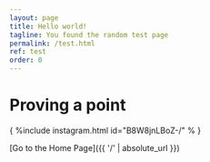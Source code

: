 ```yaml
---
layout: page
title: Hello world!
tagline: You found the random test page
permalink: /test.html
ref: test
order: 0
---
```


# Proving a point

{ %include instagram.html id="B8W8jnLBoZ-/" % }

[Go to the Home Page]({{ '/' | absolute_url }})
